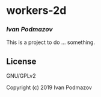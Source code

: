# workers-2d
### _Ivan Podmazov_

This is a project to do ... something.

## License

GNU/GPLv2


Copyright (c) 2019 Ivan Podmazov


